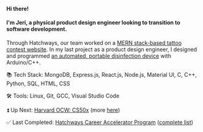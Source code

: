 #### Hi there! 

#### I'm Jeri, a physical product design engineer looking to transition to software development.

Through Hatchways, our team worked on a [MERN stack-based tattoo contest website](https://github.com/hatchways/team-old-fashioned). In my last project as a product design engineer, I designed and programmed [an automated, portable disinfection device](https://www.pchrd.dost.gov.ph/news/6615-dost-pchrd-wraps-up-activities-for-first-virtual-nstw) with Arduino/C++. 

:books: Tech Stack: MongoDB, Express.js, React.js, Node.js, Material UI, C, C++, Python, SQL, HTML, CSS

:hammer_and_wrench: Tools: Linux, Git, GCC, Visual Studio Code

:arrow_double_up: Up Next: [Harvard OCW: CS50x](https://cs50.harvard.edu/x/2021/) (more [here](https://gist.github.com/jerixmx/d58313ad54c2ab995e86c0304c116ab3))

:white_check_mark: Last Completed: [Hatchways Career Accelerator Program](https://github.com/hatchways/team-old-fashioned) ([complete list](https://gist.github.com/jerixmx/3ca5873c4abcb26f8ae50b96b46bf9c2))
